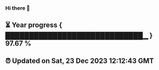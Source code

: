 ### Hi there 👋
⏳ Year progress { █████████████████████████████▁ } 97.67 %
---
⏰ Updated on Sat, 23 Dec 2023 12:12:43 GMT
---
